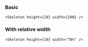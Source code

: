 ### Basic

```tsx
<Skeleton height={10} width={100} />
```

### With relative width

```tsx
<Skeleton height={10} width="70%" />
```

